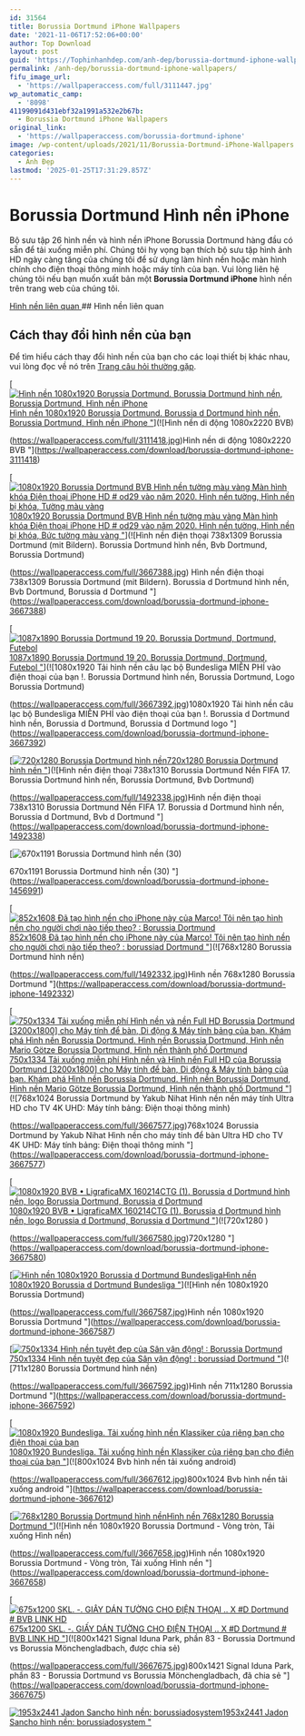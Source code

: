 ```yaml
---
id: 31564
title: Borussia Dortmund iPhone Wallpapers
date: '2021-11-06T17:52:06+00:00'
author: Top Download
layout: post
guid: 'https://Tophinhanhdep.com/anh-dep/borussia-dortmund-iphone-wallpapers/'
permalink: /anh-dep/borussia-dortmund-iphone-wallpapers/
fifu_image_url:
  - 'https://wallpaperaccess.com/full/3111447.jpg'
wp_automatic_camp:
  - '8098'
41199091d431ebf32a1991a532e2b67b:
  - Borussia Dortmund iPhone Wallpapers
original_link:
  - 'https://wallpaperaccess.com/borussia-dortmund-iphone'
image: /wp-content/uploads/2021/11/Borussia-Dortmund-iPhone-Wallpapers.jpg
categories:
  - Ảnh Đẹp
lastmod: '2025-01-25T17:31:29.857Z'
---
```

# Borussia Dortmund Hình nền iPhone

Bộ sưu tập 26 hình nền và hình nền iPhone Borussia Dortmund hàng đầu có sẵn để tải xuống miễn phí. Chúng tôi hy vọng bạn thích bộ sưu tập hình ảnh HD ngày càng tăng của chúng tôi để sử dụng làm hình nền hoặc màn hình chính cho điện thoại thông minh hoặc máy tính của bạn. Vui lòng liên hệ chúng tôi nếu bạn muốn xuất bản một **Borussia Dortmund iPhone** hình nền trên trang web của chúng tôi.

[Hình nền liên quan ](#related) ## Hình nền liên quan

## Cách thay đổi hình nền của bạn

Để tìm hiểu cách thay đổi hình nền của bạn cho các loại thiết bị khác nhau, vui lòng đọc về nó trên [Trang câu hỏi thường gặp](https://tophinhanhdep.com/faq/).

  
[[![Hình nền 1080x1920 Borussia Dortmund.  Borussia Dortmund hình nền, Borussia Dortmund, Hình nền iPhone](https://wallpaperaccess.com/full/3111447.jpg)Hình nền 1080x1920 Borussia Dortmund. Borussia d Dortmund hình nền, Borussia Dortmund, Hình nền iPhone "](https://wallpaperaccess.com/download/borussia-dortmund-iphone-3111447)](![Hình nền di động 1080x2220 BVB)

(https://wallpaperaccess.com/full/3111418.jpg)Hình nền di động 1080x2220 BVB "](https://wallpaperaccess.com/download/borussia-dortmund-iphone-3111418)

[[![1080x1920 Borussia Dortmund BVB Hình nền tường màu vàng Màn hình khóa Điện thoại iPhone HD # od29 vào năm 2020. Hình nền tường, Hình nền bị khóa, Tường màu vàng](https://wallpaperaccess.com/full/3667386.jpg)1080x1920 Borussia Dortmund BVB Hình nền tường màu vàng Màn hình khóa Điện thoại iPhone HD # od29 vào năm 2020. Hình nền tường, Hình nền bị khóa, Bức tường màu vàng "](https://wallpaperaccess.com/download/borussia-dortmund-iphone-3667386)](![Hình nền điện thoại 738x1309 Borussia Dortmund (mit Bildern).  Borussia Dortmund hình nền, Bvb Dortmund, Borussia Dortmund)

(https://wallpaperaccess.com/full/3667388.jpg) Hình nền điện thoại 738x1309 Borussia Dortmund (mit Bildern). Borussia d Dortmund hình nền, Bvb Dortmund, Borussia d Dortmund "](https://wallpaperaccess.com/download/borussia-dortmund-iphone-3667388)

[[![1087x1890 Borussia Dortmund 19 20. Borussia Dortmund, Dortmund, Futebol](https://wallpaperaccess.com/full/3667390.jpg)1087x1890 Borussia Dortmund 19 20. Borussia Dortmund, Dortmund, Futebol "](https://wallpaperaccess.com/download/borussia-dortmund-iphone-3667390)](![1080x1920 Tải hình nền câu lạc bộ Bundesliga MIỄN PHÍ vào điện thoại của bạn !.  Borussia Dortmund hình nền, Borussia Dortmund, Logo Borussia Dortmund)

(https://wallpaperaccess.com/full/3667392.jpg)1080x1920 Tải hình nền câu lạc bộ Bundesliga MIỄN PHÍ vào điện thoại của bạn !. Borussia d Dortmund hình nền, Borussia d Dortmund, Borussia d Dortmund logo "](https://wallpaperaccess.com/download/borussia-dortmund-iphone-3667392)

[[![720x1280 Borussia Dortmund hình nền](https://wallpaperaccess.com/full/3111484.jpg)720x1280 Borussia Dortmund hình nền "](https://wallpaperaccess.com/download/borussia-dortmund-iphone-3111484)](![Hình nền điện thoại 738x1310 Borussia Dortmund Nền FIFA 17.  Borussia Dortmund hình nền, Borussia Dortmund, Bvb Dortmund)

(https://wallpaperaccess.com/full/1492338.jpg)Hình nền điện thoại 738x1310 Borussia Dortmund Nền FIFA 17. Borussia d Dortmund hình nền, Borussia d Dortmund, Bvb d Dortmund "](https://wallpaperaccess.com/download/borussia-dortmund-iphone-1492338)

[![670x1191 Borussia Dortmund hình nền (30)](https://wallpaperaccess.com/full/1456991.jpg)

670x1191 Borussia Dortmund hình nền (30) "](https://wallpaperaccess.com/download/borussia-dortmund-iphone-1456991)

[[![852x1608 Đã tạo hình nền cho iPhone này của Marco!  Tôi nên tạo hình nền cho người chơi nào tiếp theo?  : Borussia Dortmund](https://wallpaperaccess.com/full/3667506.png)852x1608 Đã tạo hình nền cho iPhone này của Marco! Tôi nên tạo hình nền cho người chơi nào tiếp theo? : borussiad Dortmund "](https://wallpaperaccess.com/download/borussia-dortmund-iphone-3667506)](![768x1280 Borussia Dortmund hình nền)

(https://wallpaperaccess.com/full/1492332.jpg)Hình nền 768x1280 Borussia Dortmund "](https://wallpaperaccess.com/download/borussia-dortmund-iphone-1492332)

[[![750x1334 Tải xuống miễn phí Hình nền và nền Full HD Borussia Dortmund [3200x1800] cho Máy tính để bàn, Di động & Máy tính bảng của bạn.  Khám phá Hình nền Borussia Dortmund.  Hình nền Borussia Dortmund, Hình nền Mario Götze Borussia Dortmund, Hình nền thành phố Dortmund](https://wallpaperaccess.com/full/3667556.jpg)750x1334 Tải xuống miễn phí Hình nền và Hình nền Full HD của Borussia Dortmund \[3200x1800\] cho Máy tính để bàn, Di động &amp; Máy tính bảng của bạn. Khám phá Hình nền Borussia Dortmund. Hình nền Borussia Dortmund, Hình nền Mario Götze Borussia Dortmund, Hình nền thành phố Dortmund "](https://wallpaperaccess.com/download/borussia-dortmund-iphone-3667556)](![768x1024 Borussia Dortmund by Yakub Nihat Hình nền nền máy tính Ultra HD cho TV 4K UHD: Máy tính bảng: Điện thoại thông minh)

(https://wallpaperaccess.com/full/3667577.jpg)768x1024 Borussia Dortmund by Yakub Nihat Hình nền cho máy tính để bàn Ultra HD cho TV 4K UHD: Máy tính bảng: Điện thoại thông minh "](https://wallpaperaccess.com/download/borussia-dortmund-iphone-3667577)

[[![1080x1920 BVB • LigraficaMX 160214CTG (1).  Borussia d Dortmund hình nền, logo Borussia Dortmund, Borussia d Dortmund](https://wallpaperaccess.com/full/3667578.jpg)1080x1920 BVB • LigraficaMX 160214CTG (1). Borussia d Dortmund hình nền, logo Borussia d Dortmund, Borussia d Dortmund "](https://wallpaperaccess.com/download/borussia-dortmund-iphone-3667578)](![720x1280 )

(https://wallpaperaccess.com/full/3667580.jpg)720x1280 "](https://wallpaperaccess.com/download/borussia-dortmund-iphone-3667580)

[[![Hình nền 1080x1920 Borussia d Dortmund Bundesliga](https://wallpaperaccess.com/full/785909.jpg)Hình nền 1080x1920 Borussia d Dortmund Bundesliga "](https://wallpaperaccess.com/download/borussia-dortmund-iphone-785909)](![Hình nền 1080x1920 Borussia Dortmund)

(https://wallpaperaccess.com/full/3667587.jpg)Hình nền 1080x1920 Borussia Dortmund "](https://wallpaperaccess.com/download/borussia-dortmund-iphone-3667587)

[[![750x1334 Hình nền tuyệt đẹp của Sân vận động!  : Borussia Dortmund](https://wallpaperaccess.com/full/3667591.jpg)750x1334 Hình nền tuyệt đẹp của Sân vận động! : borussiad Dortmund "](https://wallpaperaccess.com/download/borussia-dortmund-iphone-3667591)](![711x1280 Borussia Dortmund hình nền)

(https://wallpaperaccess.com/full/3667592.jpg)Hình nền 711x1280 Borussia Dortmund "](https://wallpaperaccess.com/download/borussia-dortmund-iphone-3667592)

[[![1080x1920 Bundesliga.  Tải xuống hình nền Klassiker của riêng bạn cho điện thoại của bạn](https://wallpaperaccess.com/full/3667609.png)1080x1920 Bundesliga. Tải xuống hình nền Klassiker của riêng bạn cho điện thoại của bạn "](https://wallpaperaccess.com/download/borussia-dortmund-iphone-3667609)](![800x1024 Bvb hình nền tải xuống android)

(https://wallpaperaccess.com/full/3667612.jpg)800x1024 Bvb hình nền tải xuống android "](https://wallpaperaccess.com/download/borussia-dortmund-iphone-3667612)

[[![768x1280 Borussia Dortmund hình nền](https://wallpaperaccess.com/full/1492373.jpg)Hình nền 768x1280 Borussia Dortmund "](https://wallpaperaccess.com/download/borussia-dortmund-iphone-1492373)](![Hình nền 1080x1920 Borussia Dortmund - Vòng tròn, Tải xuống Hình nền)

(https://wallpaperaccess.com/full/3667658.jpg)Hình nền 1080x1920 Borussia Dortmund - Vòng tròn, Tải xuống Hình nền "](https://wallpaperaccess.com/download/borussia-dortmund-iphone-3667658)

[[![675x1200 SKL.  -.  GIẤY DÁN TƯỜNG CHO ĐIỆN THOẠI .. X #D Dortmund # BVB LINK HD](https://wallpaperaccess.com/full/3667671.jpg)675x1200 SKL. -. GIẤY DÁN TƯỜNG CHO ĐIỆN THOẠI .. X #D Dortmund # BVB LINK HD "](https://wallpaperaccess.com/download/borussia-dortmund-iphone-3667671)](![800x1421 Signal Iduna Park, phần 83 - Borussia Dortmund vs Borussia Mönchengladbach, được chia sẻ)

(https://wallpaperaccess.com/full/3667675.jpg)800x1421 Signal Iduna Park, phần 83 - Borussia Dortmund vs Borussia Mönchengladbach, đã chia sẻ "](https://wallpaperaccess.com/download/borussia-dortmund-iphone-3667675)

[![1953x2441 Jadon Sancho hình nền: borussiadosystem](https://wallpaperaccess.com/full/3667679.png)1953x2441 Jadon Sancho hình nền: borussiadosystem "](https://wallpaperaccess.com/download/borussia-dortmund-iphone-3667679)
